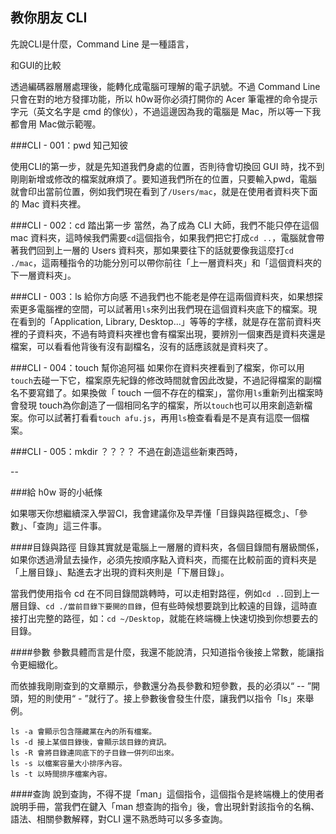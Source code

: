 ## 教你朋友 CLI

先說CLI是什麼，Command Line 是一種語言，

和GUI的比較

透過編碼器層層處理後，能轉化成電腦可理解的電子訊號。不過 Command Line 只會在對的地方發揮功能，所以 h0w哥你必須打開你的 Acer 筆電裡的命令提示字元（英文名字是 cmd 的傢伙），不過這邊因為我的電腦是 Mac，所以等一下我都會用 Mac做示範喔。

###CLI - 001：pwd 知己知彼

使用CLI的第一步，就是先知道我們身處的位置，否則待會切換回 GUI 時，找不到剛剛新增或修改的檔案就麻煩了。要知道我們所在的位置，只要輸入pwd，電腦就會印出當前位置，例如我們現在看到了`/Users/mac`，就是在使用者資料夾下面的 Mac 資料夾裡。

###CLI - 002：cd 踏出第一步
當然，為了成為 CLI 大師，我們不能只停在這個 mac 資料夾，這時候我們需要`cd`這個指令，如果我們把它打成`cd ..`，電腦就會帶著我們回到上一層的 Users 資料夾，那如果要往下的話就要像我這麼打`cd ./mac`，這兩種指令的功能分別可以帶你前往「上一層資料夾」和「這個資料夾的下一層資料夾」。

###CLI - 003：ls 給你方向感
不過我們也不能老是停在這兩個資料夾，如果想探索更多電腦裡的空間，可以試著用`ls`來列出我們現在這個資料夾底下的檔案。現在看到的「Application, Library, Desktop...」等等的字樣，就是存在當前資料夾裡的子資料夾，不過有時資料夾裡也會有檔案出現，要辨別一個東西是資料夾還是檔案，可以看看他背後有沒有副檔名，沒有的話應該就是資料夾了。 

###CLI - 004：touch 幫你追阿福 
如果你在資料夾裡看到了檔案，你可以用`touch`去碰一下它，檔案原先紀錄的修改時間就會因此改變，不過記得檔案的副檔名不要寫錯了。如果換做「 touch 一個不存在的檔案」，當你用`ls`重新列出檔案時會發現 touch為你創造了一個相同名字的檔案，所以`touch`也可以用來創造新檔案。你可以試著打看看`touch afu.js`，再用`ls`檢查看看是不是真有這麼一個檔案。

###CLI - 005：mkdir ？？？？
不過在創造這些新東西時，


--

###給 h0w 哥的小紙條

如果哪天你想繼續深入學習Cl，我會建議你及早弄懂「目錄與路徑概念」、「參數」、「查詢」這三件事。

####目錄與路徑
目錄其實就是電腦上一層層的資料夾，各個目錄間有層級關係，如果你透過滑鼠去操作，必須先按順序點入資料夾，而擺在比較前面的資料夾是「上層目錄」、點進去才出現的資料夾則是「下層目錄」。

當我們使用指令 cd 在不同目錄間跳轉時，可以走相對路徑，例如`cd ..`回到上一層目錄、`cd ./當前目錄下要開的目錄`，但有些時候想要跳到比較遠的目錄，這時直接打出完整的路徑，如：`cd ~/Desktop`，就能在終端機上快速切換到你想要去的目錄。

####參數
參數具體而言是什麼，我還不能說清，只知道指令後接上常數，能讓指令更細緻化。

而依據我剛剛查到的文章顯示，參數還分為長參數和短參數，長的必須以“ -- ”開頭，短的則使用“ - ”就行了。接上參數後會發生什麼，讓我們以指令「ls」來舉例。

	ls -a 會顯示包含隱藏黨在內的所有檔案。
	ls -d 接上某個目錄後，會顯示該目錄的資訊。
	ls -R 會將目錄連同底下的子目錄一併列印出來。  
	ls -s 以檔案容量大小排序內容。  
	ls -t 以時間排序檔案內容。

####查詢
說到查詢，不得不提「man」這個指令，這個指令是終端機上的使用者說明手冊，當我們在鍵入「man 想查詢的指令」後，會出現針對該指令的名稱、語法、相關參數解釋，對CLI 還不熟悉時可以多多查詢。



